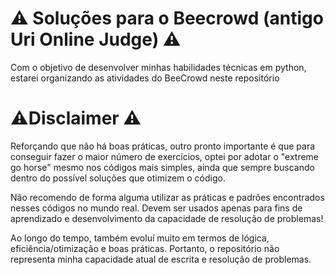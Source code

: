 # ⚠️ Soluções para o Beecrowd (antigo Uri Online Judge) ⚠️
Com o objetivo de desenvolver minhas habilidades técnicas em python, estarei organizando as atividades do BeeCrowd neste repositório
# ⚠️Disclaimer ⚠️
Reforçando que não há boas práticas, outro pronto importante é que para conseguir fazer o maior número de exercícios, optei por adotar o "extreme go horse" mesmo nos códigos mais simples, ainda que sempre buscando dentro do possível soluções que otimizem o código. 
<p>Não recomendo de forma alguma utilizar as práticas e padrões encontrados nesses códigos no mundo real. Devem ser usados apenas para fins de aprendizado e desenvolvimento da capacidade de resolução de problemas!</p>
Ao longo do tempo, também evoluí muito em termos de lógica, eficiência/otimização e boas práticas. Portanto, o repositório não representa minha capacidade atual de escrita e resolução de problemas.
